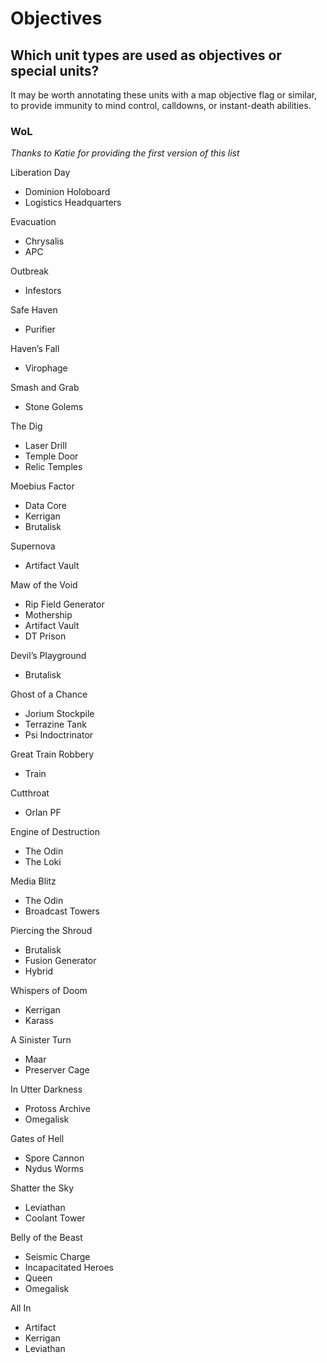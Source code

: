 # Objectives
## Which unit types are used as objectives or special units?
It may be worth annotating these units with a map objective flag or similar, to provide immunity to mind control, calldowns, or instant-death abilities.

### WoL
*Thanks to Katie for providing the first version of this list*

Liberation Day
* Dominion Holoboard
* Logistics Headquarters
 
Evacuation
* Chrysalis
* APC

Outbreak
* Infestors

Safe Haven
* Purifier

Haven’s Fall
* Virophage

Smash and Grab
* Stone Golems

The Dig
* Laser Drill
* Temple Door
* Relic Temples

Moebius Factor
* Data Core
* Kerrigan
* Brutalisk

Supernova
* Artifact Vault

Maw of the Void
* Rip Field Generator
* Mothership
* Artifact Vault
* DT Prison

Devil’s Playground
* Brutalisk

Ghost of a Chance
* Jorium Stockpile
* Terrazine Tank
* Psi Indoctrinator

Great Train Robbery
* Train

Cutthroat
* Orlan PF

Engine of Destruction
* The Odin
* The Loki

Media Blitz
* The Odin
* Broadcast Towers

Piercing the Shroud
* Brutalisk
* Fusion Generator
* Hybrid

Whispers of Doom
* Kerrigan
* Karass

A Sinister Turn
* Maar
* Preserver Cage

In Utter Darkness
* Protoss Archive
* Omegalisk

Gates of Hell
* Spore Cannon
* Nydus Worms

Shatter the Sky
* Leviathan
* Coolant Tower

Belly of the Beast
* Seismic Charge
* Incapacitated Heroes
* Queen
* Omegalisk

All In
* Artifact
* Kerrigan
* Leviathan
